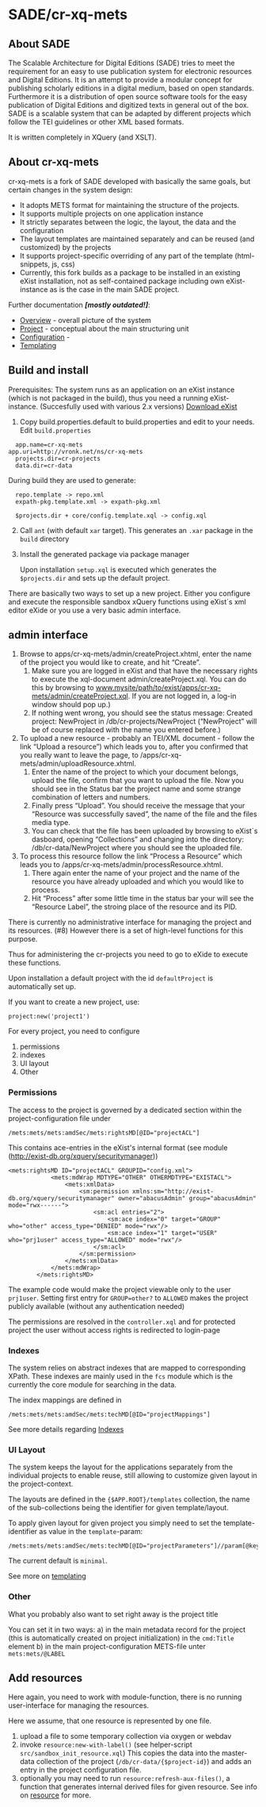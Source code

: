 SADE/cr-xq-mets
===============

About SADE
----------

The Scalable Architecture for Digital Editions (SADE) tries to meet the requirement for an easy to use publication system for electronic resources and Digital Editions. It is an attempt to provide a modular concept for publishing scholarly editions in a digital medium, based on open standards. Furthermore it is a distribution of open source software tools for the easy publication of Digital Editions and digitized texts in general out of the box. SADE is a scalable system that can be adapted by different projects which follow the TEI guidelines or other XML based formats.

It is written completely in XQuery (and XSLT).

About cr-xq-mets
----------------
cr-xq-mets is a fork of SADE developed with basically the same goals, but certain changes in the system design:

* It adopts METS format for maintaining the structure of the projects.
* It supports multiple projects on one application instance
* It strictly separates between the logic, the layout, the data and the configuration
* The layout templates are maintained separately and can be reused (and customized) by the projects 
* It supports project-specific overriding of any part of the template (html-snippets, js, css)
* Currently, this fork builds as a package to be installed in an existing eXist installation, not as self-contained package including own eXist-instance as is the case in the main SADE project.

Further documentation **_[mostly outdated!]_**:

* [Overview](docs/overview.md) - overall picture of the system
* [Project](docs/cr-project.md) - conceptual about the main structuring unit
* [Configuration](docs/config.md) -  
* [Templating](docs/templating.md)


Build and install
----------------

Prerequisites: The system runs as an application on an eXist instance (which is not packaged in the build), thus you need a running eXist-instance. (Succesfully used with various 2.x versions)
[Download eXist](http://exist-db.org/exist/apps/homepage/index.html#downloads)

1. Copy build.properties.default to build.properties and edit to your needs.
Edit `build.properties`

  ```
	app.name=cr-xq-mets
  app.uri=http://vronk.net/ns/cr-xq-mets
	projects.dir=cr-projects
	data.dir=cr-data
  ```

  During build they are used to generate: 

  ```	
	repo.template -> repo.xml
	expath-pkg.template.xml -> expath-pkg.xml
	
	$projects.dir + core/config.template.xql -> config.xql
  ```
	
2. Call `ant` (with default `xar` target). This generates an `.xar` package in the `build` directory 

1. Install the generated package via package manager 

	Upon installation `setup.xql` is executed which generates the `$projects.dir`
	and sets up the default project.

There are basically two ways to set up a new project. Either you configure and execute the responsible sandbox xQuery functions using eXist´s xml editor eXide or you use a very basic admin interface. 

admin interface
---------------
1. Browse to apps/cr-xq-mets/admin/createProject.xhtml, enter the name of the project you would like to create, and hit “Create”.
    1.   Make sure you are logged in eXist and that have the necessary rights to execute the xql-document admin/createProject.xql. You can do this by browsing to www.mysite/path/to/exist/apps/cr-xq-mets/admin/createProject.xql. If you are not logged in, a log-in window should pop up.) 
    2.   If nothing went wrong, you should see the status message: Created project: NewProject in /db/cr-projects/NewProject (“NewProject” will be of course replaced with the name you entered before.)
2. To upload a new resource - probably an TEI/XML document -  follow the link “Upload a resource”) which leads you to, after you confirmed that you really want to leave the page, to /apps/cr-xq-mets/admin/uploadResource.xhtml. 
    1. Enter the name of the project to which your document belongs, upload the file, confirm that you want to upload the file. Now you should see in the Status bar the project name and some strange combination of letters and numbers.
    2. Finally press “Upload”. You should receive the message that your “Resource was successfully saved”, the name of the file and the files media type.
    3. You can check that the file has been uploaded by browsing to eXist´s dasboard, opening “Collections” and changing into the directory: /db/cr-data/NewProject where you should see the uploaded file.
3. To process this resource follow the link “Process a Resource” which leads you to /apps/cr-xq-mets/admin/processResource.xhtml. 
    1. There again enter the name of your project and the name of the resource you have already uploaded and which you would like to process.
    2. Hit “Process” after some little time in the status bar your will see the “Resource Label”, the stroing place of the resource and its PID. 



There is currently no administrative interface for managing the project and its resources. (#8)
However there is a set of high-level functions for this purpose.

Thus for administering the cr-projects you need to go to eXide to execute these functions.

Upon installation a default project with the id `defaultProject` is automatically set up.

If you want to create a new project, use:
```
project:new('project1')
```

For every project, you need to configure 

1. permissions
1. indexes
1. UI layout
1. Other

### Permissions

The access to the project is governed by a dedicated section within the project-configuration file under 
```
/mets:mets/mets:amdSec/mets:rightsMD[@ID="projectACL"]
```

This contains ace-entries in the eXist's internal format (see module (http://exist-db.org/xquery/securitymanager))

```
<mets:rightsMD ID="projectACL" GROUPID="config.xml">
            <mets:mdWrap MDTYPE="OTHER" OTHERMDTYPE="EXISTACL">
                <mets:xmlData>
                    <sm:permission xmlns:sm="http://exist-db.org/xquery/securitymanager" owner="abacusAdmin" group="abacusAdmin" mode="rwx------">
                        <sm:acl entries="2">
                            <sm:ace index="0" target="GROUP" who="other" access_type="DENIED" mode="rwx"/>
                            <sm:ace index="1" target="USER" who="prj1user" access_type="ALLOWED" mode="rwx"/>
                        </sm:acl>
                    </sm:permission>
                </mets:xmlData>
            </mets:mdWrap>
        </mets:rightsMD> 
```

The example code would make the project viewable only to the user `prj1user`. Setting first entry for `GROUP=other?` to `ALLOWED` makes the project publicly available (without any authentication needed)

The permissions are resolved in the `controller.xql` and for protected project the user without access rights is redirected to login-page

### Indexes

The system relies on abstract indexes that are mapped to corresponding XPath.
These indexes are mainly used in the `fcs` module which is the currently the core module for searching in the data.

The index mappings are defined in
```
/mets:mets/mets:amdSec/mets:techMD[@ID="projectMappings"]
```

See more details regarding [Indexes](docs/indexes.md)


### UI Layout

The system keeps the layout for the applications separately from the individual projects to enable reuse,
still allowing to customize given layout in the project-context.

The layouts are defined in the `{$APP.ROOT}/templates` collection, the name of the sub-collections being the identifier for given template/layout.

To apply given layout for given project you simply need to set the template-identifier as value in the `template`-param:
```
/mets:mets/mets:amdSec/mets:techMD[@ID="projectParameters"]//param[@key="template"]
```

The current default is `minimal`.

See more on [templating](docs/templating.md)

### Other

What you probably also want to set right away is the project title

You can set it in two ways:
a) in the main metadata record for the project (this is automatically created on project initialization) in the `cmd:Title` element 
b) in the main project-configuration METS-file unter `mets:mets/@LABEL`


Add resources
-------------
Here again, you need to work with module-function, there is no running user-interface for managing the resources.

Here we assume, that one resource is represented by one file.

1. upload a file to some temporary collection via oxygen or webdav
1. invoke `resource:new-with-label()` (see helper-script `src/sandbox_init_resource.xql`)
   This copies the data into the master-data collection of the project (`/db/cr-data/{$project-id}`)
   and adds an entry in the project configuration file.
1. optionally you may need to run `resource:refresh-aux-files()`, a function that generates internal derived files for given resource. See info on [resource](docs/resource.md) for more.

